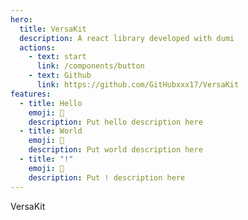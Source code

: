 ```yaml
---
hero:
  title: VersaKit
  description: A react library developed with dumi
  actions:
    - text: start
      link: /components/button
    - text: Github
      link: https://github.com/GitHubxxx17/VersaKit
features:
  - title: Hello
    emoji: 💎
    description: Put hello description here
  - title: World
    emoji: 🌈
    description: Put world description here
  - title: "!"
    emoji: 🚀
    description: Put ! description here
---
```


VersaKit
